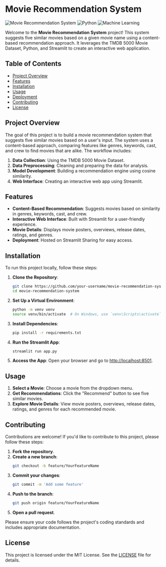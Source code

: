 # Movie Recommendation System

![Movie Recommendation System](https://img.shields.io/badge/Streamlit-Web%20App-FF4B4B?logo=streamlit)
![Python](https://img.shields.io/badge/Python-3.8%2B-blue?logo=python)
![Machine Learning](https://img.shields.io/badge/Machine%20Learning-Content%20Based-FF6F00)

Welcome to the **Movie Recommendation System** project! This system suggests five similar movies based on a given movie name using a content-based recommendation approach. It leverages the TMDB 5000 Movie Dataset, Python, and Streamlit to create an interactive web application.

## Table of Contents
- [Project Overview](#project-overview)
- [Features](#features)
- [Installation](#installation)
- [Usage](#usage)
- [Deployment](#deployment)
- [Contributing](#contributing)
- [License](#license)

## Project Overview

The goal of this project is to build a movie recommendation system that suggests five similar movies based on a user's input. The system uses a content-based approach, comparing features like genres, keywords, cast, and crew to find movies that are alike. The workflow includes:

1. **Data Collection**: Using the TMDB 5000 Movie Dataset.
2. **Data Preprocessing**: Cleaning and preparing the data for analysis.
3. **Model Development**: Building a recommendation engine using cosine similarity.
4. **Web Interface**: Creating an interactive web app using Streamlit.

## Features

- **Content-Based Recommendation**: Suggests movies based on similarity in genres, keywords, cast, and crew.
- **Interactive Web Interface**: Built with Streamlit for a user-friendly experience.
- **Movie Details**: Displays movie posters, overviews, release dates, ratings, and genres.
- **Deployment**: Hosted on Streamlit Sharing for easy access.

## Installation

To run this project locally, follow these steps:

1. **Clone the Repository**:
   ```bash
   git clone https://github.com/your-username/movie-recommendation-system.git
   cd movie-recommendation-system
   ```

2. **Set Up a Virtual Environment**:
   ```bash
   python -m venv venv
   source venv/bin/activate  # On Windows, use `venv\Scripts\activate`
   ```

3. **Install Dependencies**:
   ```bash
   pip install -r requirements.txt
   ```

4. **Run the Streamlit App**:
   ```bash
   streamlit run app.py
   ```

5. **Access the App**:
   Open your browser and go to [http://localhost:8501](http://localhost:8501).

## Usage

1. **Select a Movie**: Choose a movie from the dropdown menu.
2. **Get Recommendations**: Click the "Recommend" button to see five similar movies.
3. **Explore Movie Details**: View movie posters, overviews, release dates, ratings, and genres for each recommended movie.

## Contributing

Contributions are welcome! If you'd like to contribute to this project, please follow these steps:

1. **Fork the repository**.
2. **Create a new branch**:
   ```bash
   git checkout -b feature/YourFeatureName
   ```
3. **Commit your changes**:
   ```bash
   git commit -m 'Add some feature'
   ```
4. **Push to the branch**:
   ```bash
   git push origin feature/YourFeatureName
   ```
5. **Open a pull request**.

Please ensure your code follows the project's coding standards and includes appropriate documentation.

## License

This project is licensed under the MIT License. See the [LICENSE](LICENSE) file for details.
